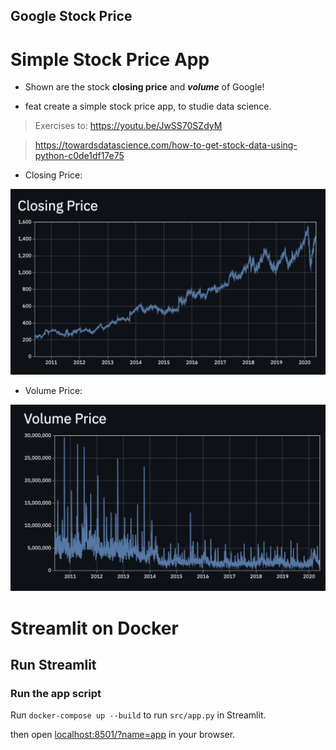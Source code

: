 ## Google Stock Price
# Simple Stock Price App
* Shown are the stock **closing price** and ***volume*** of Google!


* feat create a simple stock price app, to studie data science.
> Exercises to: https://youtu.be/JwSS70SZdyM 

> https://towardsdatascience.com/how-to-get-stock-data-using-python-c0de1df17e75


* Closing Price:

![closing_price](img/closing_price.png)

* Volume Price:

![volume_price](img/volume_price.png)

# Streamlit on Docker
## Run Streamlit
### Run the app script

Run `docker-compose up --build` to run `src/app.py` in Streamlit.

then open [localhost:8501/?name=app](http://localhost:8501/?name=app) in your browser. 
